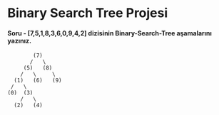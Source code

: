 # Binary Search Tree Projesi
#### Soru - [7,5,1,8,3,6,0,9,4,2] dizisinin Binary-Search-Tree aşamalarını yazınız.
            (7)
           /   \
         (5)   (8)
        /   \     \
      (1)   (6)   (9)
     /   \
    (0)  (3)
        /   \
      (2)   (4)
 

      
